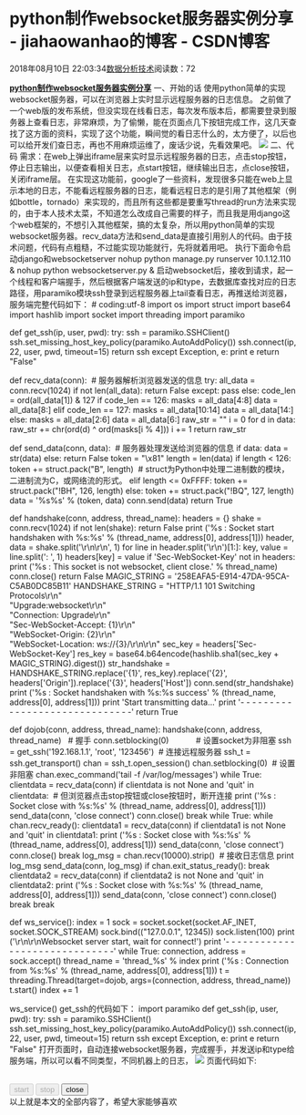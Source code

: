 
# python制作websocket服务器实例分享​​​​​​​ - jiahaowanhao的博客 - CSDN博客


2018年08月10日 22:03:34[数据分析技术](https://me.csdn.net/jiahaowanhao)阅读数：72


**[python制作websocket服务器实例分享](http://cda.pinggu.org/view/26333.html)**
一、开始的话
使用python简单的实现websocket服务器，可以在浏览器上实时显示远程服务器的日志信息。
之前做了一个web版的发布系统，但没实现在线看日志，每次发布版本后，都需要登录到服务器上查看日志，非常麻烦，为了偷懒，能在页面点几下按钮完成工作，这几天查找了这方面的资料，实现了这个功能，瞬间觉的看日志什么的，太方便了，以后也可以给开发们查日志，再也不用麻烦运维了，废话少说，先看效果吧。
![](http://cda.pinggu.org/uploadfile/image/20180810/20180810063528_46867.png)
二、代码
需求：在web上弹出iframe层来实时显示远程服务器的日志，点击stop按钮，停止日志输出，以便查看相关日志，点start按钮，继续输出日志，点close按钮，关闭iframe层。
在实现这功能前，google了一些资料，发现很多只能在web上显示本地的日志，不能看远程服务器的日志，能看远程日志的是引用了其他框架（例如bottle，tornado）来实现的，而且所有这些都是要重写thread的run方法来实现的，由于本人技术太菜，不知道怎么改成自己需要的样子，而且我是用django这个web框架的，不想引入其他框架，搞的太复杂，所以用python简单的实现websocket服务器。recv_data方法和send_data是直接引用别人的代码。由于技术问题，代码有点粗糙，不过能实现功能就行，先将就着用吧。
执行下面命令启动django和websocketserver
nohup python manage.py runserver 10.1.12.110 &
nohup python websocketserver.py &
启动websocket后，接收到请求，起一个线程和客户端握手，然后根据客户端发送的ip和type，去数据库查找对应的日志路径，用paramiko模块ssh登录到远程服务器上tail查看日志，再推送给浏览器，服务端完整代码如下：
\# coding:utf-8
import os
import struct
import base64
import hashlib
import socket
import threading
import paramiko

def get_ssh(ip, user, pwd):
try:
ssh = paramiko.SSHClient()
ssh.set_missing_host_key_policy(paramiko.AutoAddPolicy())
ssh.connect(ip, 22, user, pwd, timeout=15)
return ssh
except Exception, e:
print e
return "False"

def recv_data(conn):  \# 服务器解析浏览器发送的信息
try:
all_data = conn.recv(1024)
if not len(all_data):
return False
except:
pass
else:
code_len = ord(all_data[1]) & 127
if code_len == 126:
masks = all_data[4:8]
data = all_data[8:]
elif code_len == 127:
masks = all_data[10:14]
data = all_data[14:]
else:
masks = all_data[2:6]
data = all_data[6:]
raw_str = ""
i = 0
for d in data:
raw_str += chr(ord(d) ^ ord(masks[i % 4]))
i += 1
return raw_str

def send_data(conn, data):  \# 服务器处理发送给浏览器的信息
if data:
data = str(data)
else:
return False
token = "\x81"
length = len(data)
if length < 126:
token += struct.pack("B", length)  \# struct为Python中处理二进制数的模块，二进制流为C，或网络流的形式。
elif length <= 0xFFFF:
token += struct.pack("!BH", 126, length)
else:
token += struct.pack("!BQ", 127, length)
data = '%s%s' % (token, data)
conn.send(data)
return True

def handshake(conn, address, thread_name):
headers = {}
shake = conn.recv(1024)
if not len(shake):
return False
print ('%s : Socket start handshaken with %s:%s' % (thread_name, address[0], address[1]))
header, data = shake.split('\r\n\r\n', 1)
for line in header.split('\r\n')[1:]:
key, value = line.split(': ', 1)
headers[key] = value
if 'Sec-WebSocket-Key' not in headers:
print ('%s : This socket is not websocket, client close.' % thread_name)
conn.close()
return False
MAGIC_STRING = '258EAFA5-E914-47DA-95CA-C5AB0DC85B11'
HANDSHAKE_STRING = "HTTP/1.1 101 Switching Protocols\r\n" \
"Upgrade:websocket\r\n" \
"Connection: Upgrade\r\n" \
"Sec-WebSocket-Accept: {1}\r\n" \
"WebSocket-Origin: {2}\r\n" \
"WebSocket-Location: ws://{3}/\r\n\r\n"
sec_key = headers['Sec-WebSocket-Key']
res_key = base64.b64encode(hashlib.sha1(sec_key + MAGIC_STRING).digest())
str_handshake = HANDSHAKE_STRING.replace('{1}', res_key).replace('{2}', headers['Origin']).replace('{3}', headers['Host'])
conn.send(str_handshake)
print ('%s : Socket handshaken with %s:%s success' % (thread_name, address[0], address[1]))
print 'Start transmitting data...'
print '- - - - - - - - - - - - - - - - - - - - - - - - - - - - - -'
return True

def dojob(conn, address, thread_name):
handshake(conn, address, thread_name)   \# 握手
conn.setblocking(0)            \# 设置socket为非阻塞
ssh = get_ssh('192.168.1.1', 'root', '123456')  \# 连接远程服务器
ssh_t = ssh.get_transport()
chan = ssh_t.open_session()
chan.setblocking(0)  \# 设置非阻塞
chan.exec_command('tail -f /var/log/messages')
while True:
clientdata = recv_data(conn)
if clientdata is not None and 'quit' in clientdata:  \# 但浏览器点击stop按钮或close按钮时，断开连接
print ('%s : Socket close with %s:%s' % (thread_name, address[0], address[1]))
send_data(conn, 'close connect')
conn.close()
break
while True:
while chan.recv_ready():
clientdata1 = recv_data(conn)
if clientdata1 is not None and 'quit' in clientdata1:
print ('%s : Socket close with %s:%s' % (thread_name, address[0], address[1]))
send_data(conn, 'close connect')
conn.close()
break
log_msg = chan.recv(10000).strip()  \# 接收日志信息
print log_msg
send_data(conn, log_msg)
if chan.exit_status_ready():
break
clientdata2 = recv_data(conn)
if clientdata2 is not None and 'quit' in clientdata2:
print ('%s : Socket close with %s:%s' % (thread_name, address[0], address[1]))
send_data(conn, 'close connect')
conn.close()
break
break

def ws_service():
index = 1
sock = socket.socket(socket.AF_INET, socket.SOCK_STREAM)
sock.bind(("127.0.0.1", 12345))
sock.listen(100)
print ('\r\n\r\nWebsocket server start, wait for connect!')
print '- - - - - - - - - - - - - - - - - - - - - - - - - - - - - -'
while True:
connection, address = sock.accept()
thread_name = 'thread_%s' % index
print ('%s : Connection from %s:%s' % (thread_name, address[0], address[1]))
t = threading.Thread(target=dojob, args=(connection, address, thread_name))
t.start()
index += 1

ws_service()
get_ssh的代码如下：
import paramiko
def get_ssh(ip, user, pwd):
try:
ssh = paramiko.SSHClient()
ssh.set_missing_host_key_policy(paramiko.AutoAddPolicy())
ssh.connect(ip, 22, user, pwd, timeout=15)
return ssh
except Exception, e:
print e
return "False"
打开页面时，自动连接websocket服务器，完成握手，并发送ip和type给服务端，所以可以看不同类型，不同机器上的日志，
![](http://cda.pinggu.org/uploadfile/image/20180810/20180810063451_13448.png)
页面代码如下:
<!DOCTYPE html>
<html>
<head>
<title>WebSocket</title>
<style>
\#log {
width: 440px;
height: 200px;
border: 1px solid \#7F9DB9;
overflow: auto;
}
pre {
margin: 0 0 0;
padding: 0;
border: hidden;
background-color: \#0c0c0c;
color: \#00ff00;
}
\#btns {
text-align: right;
}
</style>
<script>
var socket;
function init() {
var host = "ws://127.0.0.1:12345/";
try {
socket = new WebSocket(host);
socket.onopen = function () {
log('Connected');
};
socket.onmessage = function (msg) {
log(msg.data);
var obje = document.getElementById("log");  //日志过多时清屏
var textlength = obje.scrollHeight;
if (textlength > 10000) {
obje.innerHTML = '';
}
};
socket.onclose = function () {
log("Lose Connection!");
$("\#start").attr('disabled', false);
$("\#stop").attr('disabled', true);
};
$("\#start").attr('disabled', true);
$("\#stop").attr('disabled', false);
}
catch (ex) {
log(ex);
}
}
window.onbeforeunload = function () {
try {
socket.send('quit');
socket.close();
socket = null;
}
catch (ex) {
log(ex);
}
};
function log(msg) {
var obje = document.getElementById("log");
obje.innerHTML += '<pre><code>' + msg + '</code></pre>';
obje.scrollTop = obje.scrollHeight;  //滚动条显示最新数据
}
function stop() {
try {
log('Close connection!');
socket.send('quit');
socket.close();
socket = null;
$("\#start").attr('disabled', false);
$("\#stop").attr('disabled', true);
}
catch (ex) {
log(ex);
}
}
function closelayer() {
try {
log('Close connection!');
socket.send('quit');
socket.close();
socket = null;
}
catch (ex) {
log(ex);
}
var index = parent.layer.getFrameIndex(window.name); //先得到当前iframe层的索引
parent.layer.close(index); //再执行关闭
}
</script>
</head>

<body onload="init()">
<div >
<div >
<div id="log" ></div>
<br>
</div>
</div>
<div >
<div >
<div id="btns">
<input disabled="disabled" type="button" value="start" id="start" onclick="init()">
<input disabled="disabled" type="button" value="stop" id="stop" onclick="stop()" >
<input type="button" value="close" id="close" onclick="closelayer()" >
</div>
</div>
</div>
</body>
</html>
以上就是本文的全部内容了，希望大家能够喜欢

